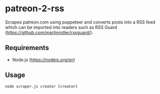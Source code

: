 # patreon-2-rss 

Scrapes patreon.com using puppeteer and converts posts into a RSS feed which can be imported into readers such as RSS Guard (https://github.com/martinrotter/rssguard/).

## Requirements

- Node.js (https://nodejs.org/en)

## Usage

`node scraper.js creator [creator]`
